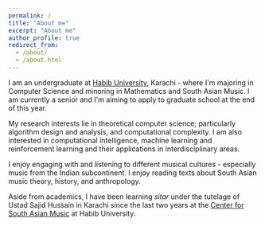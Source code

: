 ```yaml
---
permalink: /
title: "About me"
excerpt: "About me"
author_profile: true
redirect_from: 
  - /about/
  - /about.html
---
```


I am an undergraduate at [Habib University](https://habib.edu.pk/), Karachi - where I'm majoring in Computer Science and minoring in Mathematics and South Asian Music. I am currently a senior and I'm aiming to apply to graduate school at the end of this year. 

My research interests lie in theoretical computer science; particularly algorithm design and analysis, and computational complexity. I am also interested in computational intelligence, machine learning and reinforcement learning and their applications in interdisciplinary areas.

I enjoy engaging with and listening to different musical cultures - especially music from the Indian subcontinent. I enjoy reading texts about South Asian music theory, history, and anthropology.

Aside from academics, I have been learning _sitar_ under the tutelage of Ustad Sajid Hussain in Karachi since the last two years at the [Center for South Asian Music](https://habib.edu.pk/music/) at Habib University. 